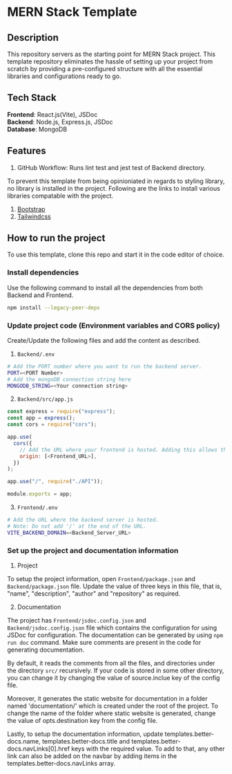 # MERN Stack Template

## Description

This repository servers as the starting point for MERN Stack project. This template repository eliminates the hassle of setting up your project from scratch by providing a pre-configured structure with all the essential libraries and configurations ready to go.

## Tech Stack

**Frontend**: React.js(Vite), JSDoc  
**Backend**: Node.js, Express.js, JSDoc  
**Database**: MongoDB

## Features

1. GitHub Workflow: Runs lint test and jest test of Backend directory.

To prevent this template from being opinioniated in regards to styling library, no library is installed in the project. Following are the links to install various libraries compatable with the project.

1. <a href="https://react-bootstrap.netlify.app/docs/getting-started/introduction">Bootstrap</a>
2. <a href="https://tailwindcss.com/docs/guides/vite">Tailwindcss</a>

## How to run the project

To use this template, clone this repo and start it in the code editor of choice.

### Install dependencies

Use the following command to install all the dependencies from both Backend and Frontend.

```bash
npm install --legacy-peer-deps
```

### Update project code (Environment variables and CORS policy)

Create/Update the following files and add the content as described.

1. `Backend/.env`

```bash
# Add the PORT number where you want to run the backend server.
PORT=<PORT Number>
# Add the mongoDB connection string here
MONGODB_STRING=<Your connection string>
```

2. `Backend/src/app.js`

```javascript
const express = require("express");
const app = express();
const cors = require("cors");

app.use(
  cors({
    // Add the URL where your frontend is hosted. Adding this allows the frontend to data from this backend server using APIs.
    origin: [<Frontend_URL>],
  })
);

app.use("/", require("./API"));

module.exports = app;

```

3. `Frontend/.env`

```bash
# Add the URL where the backend server is hosted.
# Note: Do not add '/' at the end of the URL.
VITE_BACKEND_DOMAIN=<Backend_Server_URL>
```

### Set up the project and documentation information

1. Project

To setup the project information, open `Frontend/package.json` and `Backend/package.json` file. Update the value of three keys in this file, that is, "name", "description", "author" and "repository" as required.

2. Documentation

The project has `Frontend/jsdoc.config.json` and `Backend/jsdoc.config.json` file which contains the configuration for using JSDoc for configuration. The documentation can be generated by using `npm run doc` command. Make sure comments are present in the code for generating documentation.

By default, it reads the comments from all the files, and directories under the directory `src/` recursively. If your code is stored in some other directory, you can change it by changing the value of source.inclue key of the config file.

Moreover, it generates the static website for documentation in a folder named 'documentation/' which is created under the root of the project. To change the name of the folder where static website is generated, change the value of opts.destination key from the config file.

Lastly, to setup the documentation information, update templates.better-docs.name, templates.better-docs.title and templates.better-docs.navLinks[0].href keys with the required value. To add to that, any other link can also be added on the navbar by adding items in the templates.better-docs.navLinks array.
